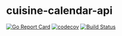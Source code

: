 # cuisine-calendar-api
[![Go Report Card](https://goreportcard.com/badge/github.com/lynshi/cuisine-calendar-api)](https://goreportcard.com/report/github.com/lynshi/cuisine-calendar-api) [![codecov](https://codecov.io/gh/lynshi/cuisine-calendar-api/branch/master/graph/badge.svg)](https://codecov.io/gh/lynshi/cuisine-calendar-api) [![Build Status](https://dev.azure.com/shilyndon/Cuisine%20Calendar/_apis/build/status/lynshi.cuisine-calendar-api?branchName=master)](https://dev.azure.com/shilyndon/Cuisine%20Calendar/_build/latest?definitionId=1&branchName=master)